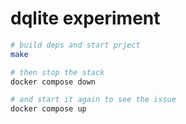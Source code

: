 # dqlite experiment

```bash
# build deps and start prject
make

# then stop the stack
docker compose down

# and start it again to see the issue
docker compose up
```
